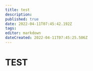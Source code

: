 ```yaml
---
title: test
description: 
published: true
date: 2022-04-11T07:45:42.192Z
tags: 
editor: markdown
dateCreated: 2022-04-11T07:45:25.506Z
---
```


# TEST
